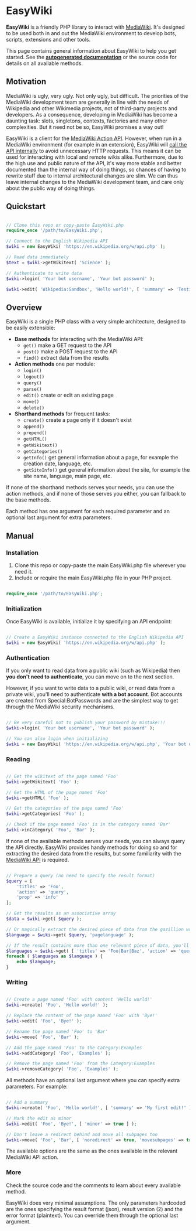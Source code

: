 # EasyWiki

**EasyWiki** is a friendly PHP library to interact with [MediaWiki](https://mediawiki.org/). It's designed to be used both in and out the MediaWiki environment to develop bots, scripts, extensions and other tools.

This page contains general information about EasyWiki to help you get started. See the **[autogenerated documentation](https://sophivorus.github.io/EasyWiki/classes/EasyWiki.html)** or the source code for details on all available methods.

## Motivation

MediaWiki is ugly, very ugly. Not only ugly, but difficult. The priorities of the MediaWiki development team are generally in line with the needs of Wikipedia and other Wikimedia projects, not of third-party projects and developers. As a consequence, developing in MediaWiki has become a daunting task: slots, singletons, contexts, factories and many other complexities. But it need not be so, EasyWiki promises a way out!

EasyWiki is a client for the [MediaWiki Action API](https://www.mediawiki.org/wiki/API). However, when run in a MediaWiki environment (for example in an extension), EasyWiki will [call the API internally](https://www.mediawiki.org/wiki/API:Calling_internally#From_application_code) to avoid unnecessary HTTP requests. This means it can be used for interacting with local and remote wikis alike. Furthermore, due to the high use and public nature of the API, it's way more stable and better documented than the internal way of doing things, so chances of having to rewrite stuff due to internal architectural changes are slim. We can thus leave internal changes to the MediaWiki development team, and care only about the public way of doing things.

## Quickstart

```php

// Clone this repo or copy-paste EasyWiki.php
require_once '/path/to/EasyWiki.php';

// Connect to the English Wikipedia API
$wiki = new EasyWiki( 'https://en.wikipedia.org/w/api.php' );

// Read data immediately
$text = $wiki->getWikitext( 'Science' );

// Authenticate to write data
$wiki->login( 'Your bot username', 'Your bot password' );

$wiki->edit( 'Wikipedia:Sandbox', 'Hello world!', [ 'summary' => 'Testing EasyWiki' ] );

```

## Overview

EasyWiki is a single PHP class with a very simple architecture, designed to be easily extensible:

- **Base methods** for interacting with the MediaWiki API:
    - `get()` make a GET request to the API
    - `post()` make a POST request to the API
    - `find()` extract data from the results
- **Action methods** one per module:
    - `login()`
    - `logout()`
    - `query()`
    - `parse()`
    - `edit()` create or edit an existing page
    - `move()`
    - `delete()`
- **Shorthand methods** for frequent tasks:
    - `create()` create a page only if it doesn't exist
    - `append()`
    - `prepend()`
    - `getHTML()`
    - `getWikitext()`
    - `getCategories()`
    - `getInfo()` get general information about a page, for example the creation date, language, etc.
    - `getSiteInfo()` get general information about the site, for example the site name, language, main page, etc.

If none of the shorthand methods serves your needs, you can use the action methods, and if none of those serves you either, you can fallback to the base methods.

Each method has one argument for each required parameter and an optional last argument for extra parameters.

## Manual

### Installation

1. Clone this repo or copy-paste the main EasyWiki.php file wherever you need it.
2. Include or require the main EasyWiki.php file in your PHP project.

```php

require_once '/path/to/EasyWiki.php';

```

### Initialization

Once EasyWiki is available, initialize it by specifying an API endpoint:

```php

// Create a EasyWiki instance connected to the English Wikipedia API
$wiki = new EasyWiki( 'https://en.wikipedia.org/w/api.php' );

```

### Authentication

If you only want to read data from a public wiki (such as Wikipedia) then **you don't need to authenticate**, you can move on to the next section.

However, if you want to write data to a public wiki, or read data from a private wiki, you'll need to authenticate **with a bot account**. Bot accounts are created from Special:BotPasswords and are the simplest way to get through the MediaWiki security mechanisms.

```php

// Be very careful not to publish your password by mistake!!!
$wiki->login( 'Your bot username', 'Your bot password' );

// You can also login when initializing
$wiki = new EasyWiki( 'https://en.wikipedia.org/w/api.php', 'Your bot username', 'Your bot password' );

```

### Reading

```php

// Get the wikitext of the page named 'Foo'
$wiki->getWikitext( 'Foo' );

// Get the HTML of the page named 'Foo'
$wiki->getHTML( 'Foo' );

// Get the categories of the page named 'Foo'
$wiki->getCategories( 'Foo' );

// Check if the page named 'Foo' is in the category named 'Bar'
$wiki->inCategory( 'Foo', 'Bar' );

```

If none of the available methods serves your needs, you can always query the API directly. EasyWiki provides handy methods for doing so and for extracting the desired data from the results, but some familiarity with the [MediaWiki API](https://www.mediawiki.org/wiki/API) is required.

```php

// Prepare a query (no need to specify the result format)
$query = [
    'titles' => 'Foo',
    'action' => 'query',
    'prop' => 'info'
];

// Get the results as an associative array
$data = $wiki->get( $query );

// Or magically extract the desired piece of data from the gazillion wrappers
$language = $wiki->get( $query, 'pagelanguage' );

// If the result contains more than one relevant piece of data, you'll get an array of values instead
$languages = $wiki->get( [ 'titles' => 'Foo|Bar|Baz', 'action' => 'query', 'prop' => 'info' ], 'pagelanguage' );
foreach ( $languages as $language ) {
    echo $language;
}

```

### Writing

```php

// Create a page named 'Foo' with content 'Hello world!'
$wiki->create( 'Foo', 'Hello world!' );

// Replace the content of the page named 'Foo' with 'Bye!'
$wiki->edit( 'Foo', 'Bye!' );

// Rename the page named 'Foo' to 'Bar'
$wiki->move( 'Foo', 'Bar' );

// Add the page named 'Foo' to the Category:Examples
$wiki->addCategory( 'Foo', 'Examples' );

// Remove the page named 'Foo' from the Category:Examples
$wiki->removeCategory( 'Foo', 'Examples' );

```

All methods have an optional last argument where you can specify extra parameters. For example:

```php

// Add a summary
$wiki->create( 'Foo', 'Hello world!', [ 'summary' => 'My first edit!' ] );

// Mark the edit as minor
$wiki->edit( 'Foo', 'Bye!', [ 'minor' => true ] );

// Don't leave a redirect behind and move all subpages too
$wiki->move( 'Foo', 'Bar', [ 'noredirect' => true, 'movesubpages' => true ] );

```

The available options are the same as the ones available in the relevant MediaWiki API action.

### More

Check the source code and the comments to learn about every available method.

EasyWiki does very minimal assumptions. The only parameters hardcoded are the ones specifying the result format (json), result version (2) and the error format (plaintext). You can override them through the optional last argument.
